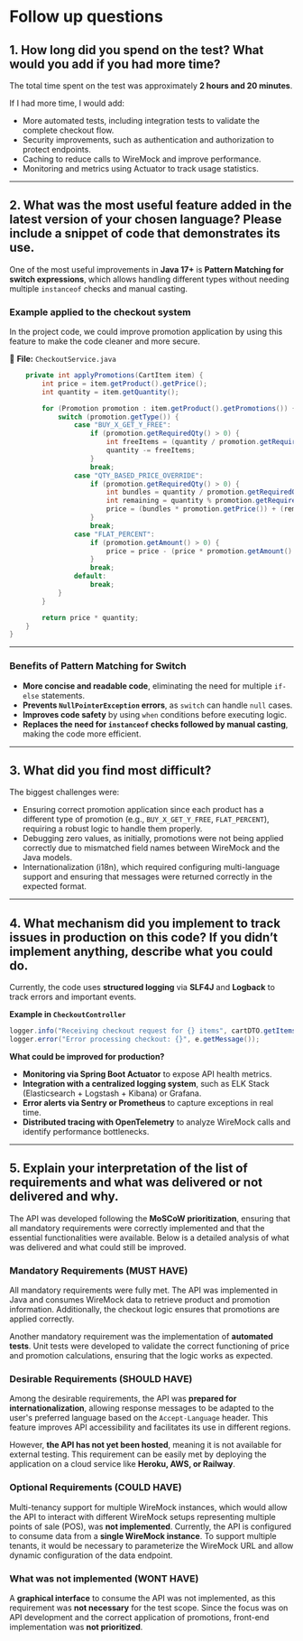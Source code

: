 # Follow up questions

## **1. How long did you spend on the test? What would you add if you had more time?**

The total time spent on the test was approximately **2 hours and 20 minutes**.

If I had more time, I would add:

- More automated tests, including integration tests to validate the complete checkout flow.
- Security improvements, such as authentication and authorization to protect endpoints.
- Caching to reduce calls to WireMock and improve performance.
- Monitoring and metrics using Actuator to track usage statistics.

---

## **2. What was the most useful feature added in the latest version of your chosen language? Please include a snippet of code that demonstrates its use.**

One of the most useful improvements in **Java 17+** is **Pattern Matching for switch expressions**, which allows handling different types without needing multiple `instanceof` checks and manual casting.

### **Example applied to the checkout system**

In the project code, we could improve promotion application by using this feature to make the code cleaner and more secure.

📂 **File:** `CheckoutService.java`

```java
    private int applyPromotions(CartItem item) {
        int price = item.getProduct().getPrice();
        int quantity = item.getQuantity();

        for (Promotion promotion : item.getProduct().getPromotions()) {
            switch (promotion.getType()) {
                case "BUY_X_GET_Y_FREE":
                    if (promotion.getRequiredQty() > 0) {
                        int freeItems = (quantity / promotion.getRequiredQty()) * promotion.getFreeQty();
                        quantity -= freeItems;
                    }
                    break;
                case "QTY_BASED_PRICE_OVERRIDE":
                    if (promotion.getRequiredQty() > 0) {
                        int bundles = quantity / promotion.getRequiredQty();
                        int remaining = quantity % promotion.getRequiredQty();
                        price = (bundles * promotion.getPrice()) + (remaining * price);
                    }
                    break;
                case "FLAT_PERCENT":
                    if (promotion.getAmount() > 0) {
                        price = price - (price * promotion.getAmount() / 100);
                    }
                    break;
                default:
                    break;
            }
        }

        return price * quantity;
    }
}

```

---

### **Benefits of Pattern Matching for Switch**

- **More concise and readable code**, eliminating the need for multiple `if-else` statements.
- **Prevents `NullPointerException` errors**, as `switch` can handle `null` cases.
- **Improves code safety** by using `when` conditions before executing logic.
- **Replaces the need for `instanceof` checks followed by manual casting**, making the code more efficient.

---

## **3. What did you find most difficult?**

The biggest challenges were:

- Ensuring correct promotion application since each product has a different type of promotion (e.g., `BUY_X_GET_Y_FREE`, `FLAT_PERCENT`), requiring a robust logic to handle them properly.
- Debugging zero values, as initially, promotions were not being applied correctly due to mismatched field names between WireMock and the Java models.
- Internationalization (i18n), which required configuring multi-language support and ensuring that messages were returned correctly in the expected format.

---

## **4. What mechanism did you implement to track issues in production on this code? If you didn’t implement anything, describe what you could do.**

Currently, the code uses **structured logging** via **SLF4J** and **Logback** to track errors and important events.

**Example in `CheckoutController`**

```java
logger.info("Receiving checkout request for {} items", cartDTO.getItems().size());
logger.error("Error processing checkout: {}", e.getMessage());

```

**What could be improved for production?**

- **Monitoring via Spring Boot Actuator** to expose API health metrics.
- **Integration with a centralized logging system**, such as ELK Stack (Elasticsearch + Logstash + Kibana) or Grafana.
- **Error alerts via Sentry or Prometheus** to capture exceptions in real time.
- **Distributed tracing with OpenTelemetry** to analyze WireMock calls and identify performance bottlenecks.

---

## **5. Explain your interpretation of the list of requirements and what was delivered or not delivered and why.**

The API was developed following the **MoSCoW prioritization**, ensuring that all mandatory requirements were correctly implemented and that the essential functionalities were available. Below is a detailed analysis of what was delivered and what could still be improved.

### **Mandatory Requirements (MUST HAVE)**

All mandatory requirements were fully met. The API was implemented in Java and consumes WireMock data to retrieve product and promotion information. Additionally, the checkout logic ensures that promotions are applied correctly.

Another mandatory requirement was the implementation of **automated tests**. Unit tests were developed to validate the correct functioning of price and promotion calculations, ensuring that the logic works as expected.

### **Desirable Requirements (SHOULD HAVE)**

Among the desirable requirements, the API was **prepared for internationalization**, allowing response messages to be adapted to the user's preferred language based on the `Accept-Language` header. This feature improves API accessibility and facilitates its use in different regions.

However, **the API has not yet been hosted**, meaning it is not available for external testing. This requirement can be easily met by deploying the application on a cloud service like **Heroku, AWS, or Railway**.

### **Optional Requirements (COULD HAVE)**

Multi-tenancy support for multiple WireMock instances, which would allow the API to interact with different WireMock setups representing multiple points of sale (POS), was **not implemented**. Currently, the API is configured to consume data from a **single WireMock instance**. To support multiple tenants, it would be necessary to parameterize the WireMock URL and allow dynamic configuration of the data endpoint.

### **What was not implemented (WONT HAVE)**

A **graphical interface** to consume the API was not implemented, as this requirement was **not necessary** for the test scope. Since the focus was on API development and the correct application of promotions, front-end implementation was **not prioritized**.
